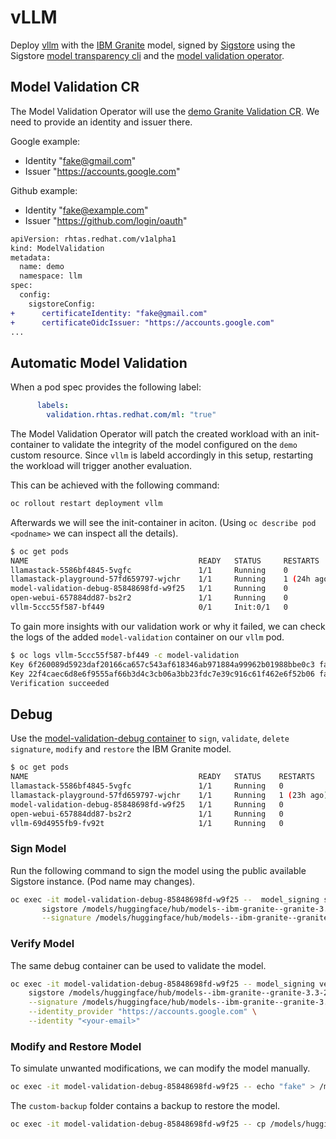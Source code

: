 # vLLM

Deploy [vllm](https://github.com/vllm-project/vllm) with the [IBM Granite](https://huggingface.co/ibm-granite) model, signed by [Sigstore](https://www.sigstore.dev/) using the Sigstore [model transparency cli](https://github.com/sigstore/model-transparency/) and the [model validation operator](https://github.com/sigstore/model-validation-operator/).

## Model Validation CR

The Model Validation Operator will use the [demo Granite Validation CR](clusters/homelab/apps/llm/vllm/granite-validation.yaml). We need to provide an identity and issuer there.

Google example:
- Identity "fake@gmail.com"
- Issuer "https://accounts.google.com"

Github example:
- Identity "fake@example.com"
- Issuer "https://github.com/login/oauth"

```diff
apiVersion: rhtas.redhat.com/v1alpha1
kind: ModelValidation
metadata:
  name: demo
  namespace: llm
spec:
  config:
    sigstoreConfig:
+      certificateIdentity: "fake@gmail.com"
+      certificateOidcIssuer: "https://accounts.google.com"
...
```

## Automatic Model Validation

When a pod spec provides the following label:
```yaml
      labels:
        validation.rhtas.redhat.com/ml: "true"
```
The Model Validation Operator will patch the created workload with an init-container to validate the integrity of the model configured on the `demo` custom resource. Since `vllm` is labeld accordingly in this setup, restarting the workload will trigger another evaluation.

This can be achieved with the following command:
```bash
oc rollout restart deployment vllm
```

Afterwards we will see the init-container in aciton. (Using `oc describe pod <podname>` we can inspect all the details).
```bash
$ oc get pods              
NAME                                      READY   STATUS     RESTARTS      AGE
llamastack-5586bf4845-5vgfc               1/1     Running    0             5d22h
llamastack-playground-57fd659797-wjchr    1/1     Running    1 (24h ago)   11d
model-validation-debug-85848698fd-w9f25   1/1     Running    0             111m
open-webui-657884dd87-bs2r2               1/1     Running    0             20h
vllm-5ccc55f587-bf449                     0/1     Init:0/1   0             4s   <------
```

To gain more insights with our validation work or why it failed, we can check the logs of the added `model-validation` container on our `vllm` pod.
```bash
$ oc logs vllm-5ccc55f587-bf449 -c model-validation
Key 6f260089d5923daf20166ca657c543af618346ab971884a99962b01988bbe0c3 failed to verify root
Key 22f4caec6d8e6f9555af66b3d4c3cb06a3bb23fdc7e39c916c61f462e6f52b06 failed to verify root
Verification succeeded
```

## Debug

Use the [model-validation-debug container](clusters/homelab/apps/llm/vllm/granite-validation-debug.yaml) to `sign`, `validate`, `delete signature`, `modify` and `restore` the IBM Granite model.
```bash
$ oc get pods                
NAME                                      READY   STATUS    RESTARTS      AGE
llamastack-5586bf4845-5vgfc               1/1     Running   0             5d22h
llamastack-playground-57fd659797-wjchr    1/1     Running   1 (23h ago)   11d
model-validation-debug-85848698fd-w9f25   1/1     Running   0             73m
open-webui-657884dd87-bs2r2               1/1     Running   0             20h
vllm-69d4955fb9-fv92t                     1/1     Running   0             28m
```

### Sign Model

Run the following command to sign the model using the public available Sigstore instance. (Pod name may changes).

```bash
oc exec -it model-validation-debug-85848698fd-w9f25 --  model_signing sign \
       sigstore /models/huggingface/hub/models--ibm-granite--granite-3.3-2b-instruct/blobs/ \
       --signature /models/huggingface/hub/models--ibm-granite--granite-3.3-2b-instruct/model.sig
```

### Verify Model

The same debug container can be used to validate the model.

```bash
oc exec -it model-validation-debug-85848698fd-w9f25 -- model_signing verify  \
    sigstore /models/huggingface/hub/models--ibm-granite--granite-3.3-2b-instruct/blobs/ \
    --signature /models/huggingface/hub/models--ibm-granite--granite-3.3-2b-instruct/model.sig \
    --identity_provider "https://accounts.google.com" \
    --identity "<your-email>"
```

### Modify and Restore Model

To simulate unwanted modifications, we can modify the model manually.
```bash
oc exec -it model-validation-debug-85848698fd-w9f25 -- echo "fake" > /models/huggingface/hub/models--ibm-granite--granite-3.3-2b-instruct/blob/b0d40f9bebc505fca54f7e1af51b6e755f2807a6
```

The `custom-backup` folder contains a backup to restore the model.
```bash
oc exec -it model-validation-debug-85848698fd-w9f25 -- cp /models/huggingface/hub/models--ibm-granite--granite-3.3-2b-instruct/custom-backup/b0d40f9bebc505fca54f7e1af51b6e755f2807a6 /models/huggingface/hub/models--ibm-granite--granite-3.3-2b-instruct/blob/b0d40f9bebc505fca54f7e1af51b6e755f2807a6
```
